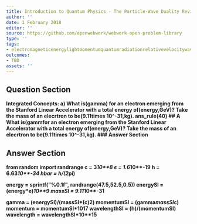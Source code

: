 ```yaml
---
title: Introduction to Quantum Physics - The Particle-Wave Duality Reviewed
author: ''
date: 1 February 2018
editor: ''
source: https://github.com/openwebwork/webwork-open-problem-library
type: ''
tags:
- electromagneticenergylightmomentumquantumradiationrelativevelocitywavelength
outcomes:
- TBD
assets: ''
---
```


## Question Section 

<b>
<b>Integrated Concepts:<b>
a) What is(gamma) for an electron emerging from the Stanford Linear Accelerator with a total energy of(energy,GeV)? Take the mass of an elecrtron to be(9.11times 10^-31,kg).
ans_rule(40)
## A
What is(gammfor an electron emerging from the Stanford Linear Accelerator with a total energy of(energy,GeV)? Take the mass of an elecrtron to be(9.11times 10^-31,kg).
### Answer Section


## Answer Section

from random import randrange
c = 3*10**8
e = 1.6*10**-19
h = 6.63*10**-34
hbar = h/(2*pi)

energy = sprintf("%0.1f", randrange(47.5,52.5,0.5))
energySI = (energy*e)*10**9
massSI = 9.11*10**-31

gamma = (energySI)/(massSI*(c)**2)
momentumSI = (gamma*massSI*c)
momentum = momentumSI*10**17
wavelengthSI = (h)/(momentumSI)
wavelength = wavelengthSI*10**15